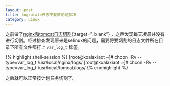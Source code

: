 ```yaml
---
layout: post
title: logrotate日志不轮转问题解决
category: Linux
---
```


之前做了[nginx和tomcat日志切割]({site.url}/linux/2014/12/18/nginx-tomcat-log-rotate.html){:target="_blank"} ，之后发现每天凌晨并没有进行切割。经过排查发现原来是selinux的问题，需要将要切割的日志文件所在目录下所有文件都打上 `var_log_t` 标签。

{% highlight shell-session %}
[root@koalaxiaot ~]# chcon -Rv --type=var_log_t /usr/local/nginx/logs/
[root@koalaxiaot ~]# chcon -Rv --type=var_log_t /usr/local/tomcat/logs/
{% endhighlight %}

之后就可以正常按计划任务切割了。
